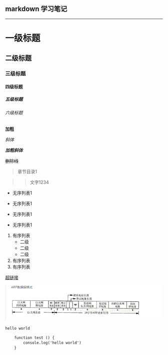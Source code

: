 ## markdown 学习笔记

---

# 一级标题
## 二级标题
### 三级标题
#### 四级标题
##### 五级标题
###### 六级标题


**加粗**

*斜体*

***加粗斜体***

~~删除线~~

> 章节目录1

>> 文字1234

* 无序列表1
- 无序列表1
+ 无序列表1
* 无序列表1

1. 有序列表
    * 二级
    * 二级
    * 二级
2. 有序列表
3. 有序列表

[超链接](http://www.baidu.com)

![图片](./img/1541402782(1).jpg)

`hello world`

```
    function test () {
        console.log('hello world')
    }
```